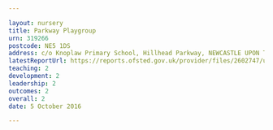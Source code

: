 ```yaml
---

layout: nursery
title: Parkway Playgroup
urn: 319266
postcode: NE5 1DS
address: c/o Knoplaw Primary School, Hillhead Parkway, NEWCASTLE UPON TYNE, NE5 1DS
latestReportUrl: https://reports.ofsted.gov.uk/provider/files/2602747/urn/319266.pdf
teaching: 2
development: 2
leadership: 2
outcomes: 2
overall: 2
date: 5 October 2016

---
```

